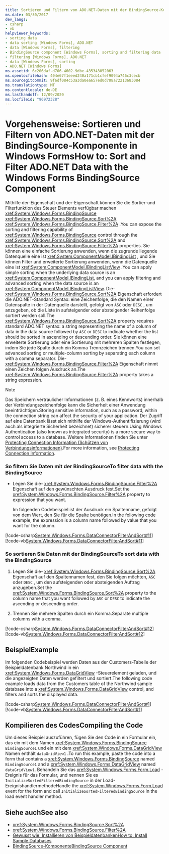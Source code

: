 ```yaml
---
title: Sortieren und Filtern von ADO.NET-Daten mit der BindingSource-Komponente
ms.date: 03/30/2017
dev_langs:
- csharp
- vb
helpviewer_keywords:
- sorting data
- data sorting [Windows Forms], ADO.NET
- data [Windows Forms], filtering
- BindingSource component [Windows Forms], sorting and filtering data
- filtering [Windows Forms], ADO.NET
- data [Windows Forms], sorting
- ADO.NET [Windows Forms]
ms.assetid: 6c206daf-d706-4602-9dbe-435343052063
ms.openlocfilehash: 404e67f1eeed240a171cb1cfef9094a746c3cecb
ms.sourcegitcommit: 9f6df084c53a3da0ea657ed0d708a72213683084
ms.translationtype: MT
ms.contentlocale: de-DE
ms.lasthandoff: 12/09/2020
ms.locfileid: "96972328"
---
```

# <a name="how-to-sort-and-filter-adonet-data-with-the-windows-forms-bindingsource-component"></a><span data-ttu-id="c5f67-102">Vorgehensweise: Sortieren und Filtern von ADO.NET-Daten mit der BindingSource-Komponente in Windows Forms</span><span class="sxs-lookup"><span data-stu-id="c5f67-102">How to: Sort and Filter ADO.NET Data with the Windows Forms BindingSource Component</span></span>

<span data-ttu-id="c5f67-103">Mithilfe der-Eigenschaft und der-Eigenschaft können Sie die Sortier-und Filterfunktion des Steuer Elements verfügbar machen <xref:System.Windows.Forms.BindingSource> <xref:System.Windows.Forms.BindingSource.Sort%2A> <xref:System.Windows.Forms.BindingSource.Filter%2A> .</span><span class="sxs-lookup"><span data-stu-id="c5f67-103">You can expose the sorting and filtering capability of <xref:System.Windows.Forms.BindingSource> control through the <xref:System.Windows.Forms.BindingSource.Sort%2A> and <xref:System.Windows.Forms.BindingSource.Filter%2A> properties.</span></span> <span data-ttu-id="c5f67-104">Sie können eine einfache Sortierung anwenden, wenn die zugrunde liegende Datenquelle eine ist <xref:System.ComponentModel.IBindingList> , und Sie können Filter und erweiterte Sortierung anwenden, wenn die Datenquelle eine ist <xref:System.ComponentModel.IBindingListView> .</span><span class="sxs-lookup"><span data-stu-id="c5f67-104">You can apply simple sorting when the underlying data source is an <xref:System.ComponentModel.IBindingList>, and you can apply filtering and advanced sorting when the data source is an <xref:System.ComponentModel.IBindingListView>.</span></span> <span data-ttu-id="c5f67-105">Die- <xref:System.Windows.Forms.BindingSource.Sort%2A> Eigenschaft erfordert die ADO.NET-Standard Syntax: eine Zeichenfolge, die den Namen einer Datenspalte in der Datenquelle darstellt, gefolgt von `ASC` oder `DESC` , um anzugeben, ob die Liste in aufsteigender oder absteigender Reihenfolge sortiert werden soll.</span><span class="sxs-lookup"><span data-stu-id="c5f67-105">The <xref:System.Windows.Forms.BindingSource.Sort%2A> property requires standard ADO.NET syntax: a string representing the name of a column of data in the data source followed by `ASC` or `DESC` to indicate whether the list should be sorted in ascending or descending order.</span></span> <span data-ttu-id="c5f67-106">Sie können eine erweiterte Sortierung oder eine Sortierung mit mehreren Spalten festlegen, indem Sie jede Spalte durch ein Komma Trennzeichen trennen.</span><span class="sxs-lookup"><span data-stu-id="c5f67-106">You can set advanced sorting or multiple-column sorting by separating each column with a comma separator.</span></span> <span data-ttu-id="c5f67-107">Die- <xref:System.Windows.Forms.BindingSource.Filter%2A> Eigenschaft nimmt einen Zeichen folgen Ausdruck an.</span><span class="sxs-lookup"><span data-stu-id="c5f67-107">The <xref:System.Windows.Forms.BindingSource.Filter%2A> property takes a string expression.</span></span>  
  
> [!NOTE]
> <span data-ttu-id="c5f67-108">Das Speichern vertraulicher Informationen (z. B. eines Kennworts) innerhalb der Verbindungszeichenfolge kann die Sicherheit einer Anwendung beeinträchtigen.</span><span class="sxs-lookup"><span data-stu-id="c5f67-108">Storing sensitive information, such as a password, within the connection string can affect the security of your application.</span></span> <span data-ttu-id="c5f67-109">Der Zugriff auf eine Datenbank lässt sich mithilfe der Windows-Authentifizierung (wird auch als integrierte Sicherheit bezeichnet) sicherer steuern.</span><span class="sxs-lookup"><span data-stu-id="c5f67-109">Using Windows Authentication (also known as integrated security) is a more secure way to control access to a database.</span></span> <span data-ttu-id="c5f67-110">Weitere Informationen finden Sie unter [Protecting Connection Information (Schützen von Verbindungsinformationen)](/dotnet/framework/data/adonet/protecting-connection-information).</span><span class="sxs-lookup"><span data-stu-id="c5f67-110">For more information, see [Protecting Connection Information](/dotnet/framework/data/adonet/protecting-connection-information).</span></span>  
  
### <a name="to-filter-data-with-the-bindingsource"></a><span data-ttu-id="c5f67-111">So filtern Sie Daten mit der BindingSource</span><span class="sxs-lookup"><span data-stu-id="c5f67-111">To filter data with the BindingSource</span></span>  
  
- <span data-ttu-id="c5f67-112">Legen Sie die- <xref:System.Windows.Forms.BindingSource.Filter%2A> Eigenschaft auf den gewünschten Ausdruck fest.</span><span class="sxs-lookup"><span data-stu-id="c5f67-112">Set the <xref:System.Windows.Forms.BindingSource.Filter%2A> property to expression that you want.</span></span>  
  
     <span data-ttu-id="c5f67-113">Im folgenden Codebeispiel ist der Ausdruck ein Spaltenname, gefolgt von dem Wert, den Sie für die Spalte benötigen.</span><span class="sxs-lookup"><span data-stu-id="c5f67-113">In the following code example, the expression is a column name followed by value that you want for the column.</span></span>  
  
 [!code-csharp[System.Windows.Forms.DataConnectorFilterAndSort#11](~/samples/snippets/csharp/VS_Snippets_Winforms/System.Windows.Forms.DataConnectorFilterAndSort/CS/form1.cs#11)]
 [!code-vb[System.Windows.Forms.DataConnectorFilterAndSort#11](~/samples/snippets/visualbasic/VS_Snippets_Winforms/System.Windows.Forms.DataConnectorFilterAndSort/VB/form1.vb#11)]  
  
### <a name="to-sort-data-with-the-bindingsource"></a><span data-ttu-id="c5f67-114">So sortieren Sie Daten mit der BindingSource</span><span class="sxs-lookup"><span data-stu-id="c5f67-114">To sort data with the BindingSource</span></span>  
  
1. <span data-ttu-id="c5f67-115">Legen Sie die- <xref:System.Windows.Forms.BindingSource.Sort%2A> Eigenschaft auf den Spaltennamen fest, den Sie folgen möchten, `ASC` oder `DESC` , um den aufsteigenden oder absteigenden Auftrag anzugeben.</span><span class="sxs-lookup"><span data-stu-id="c5f67-115">Set the <xref:System.Windows.Forms.BindingSource.Sort%2A> property to the column name that you want followed by `ASC` or `DESC` to indicate the ascending or descending order.</span></span>  
  
2. <span data-ttu-id="c5f67-116">Trennen Sie mehrere Spalten durch ein Komma.</span><span class="sxs-lookup"><span data-stu-id="c5f67-116">Separate multiple columns with a comma.</span></span>  
  
 [!code-csharp[System.Windows.Forms.DataConnectorFilterAndSort#12](~/samples/snippets/csharp/VS_Snippets_Winforms/System.Windows.Forms.DataConnectorFilterAndSort/CS/form1.cs#12)]
 [!code-vb[System.Windows.Forms.DataConnectorFilterAndSort#12](~/samples/snippets/visualbasic/VS_Snippets_Winforms/System.Windows.Forms.DataConnectorFilterAndSort/VB/form1.vb#12)]  
  
## <a name="example"></a><span data-ttu-id="c5f67-117">Beispiel</span><span class="sxs-lookup"><span data-stu-id="c5f67-117">Example</span></span>  

 <span data-ttu-id="c5f67-118">Im folgenden Codebeispiel werden Daten aus der Customers-Tabelle der Beispieldatenbank Northwind in ein <xref:System.Windows.Forms.DataGridView> -Steuerelement geladen, und die angezeigten Daten werden gefiltert und sortiert.</span><span class="sxs-lookup"><span data-stu-id="c5f67-118">The following code example loads data from the Customers table of the Northwind sample database into a <xref:System.Windows.Forms.DataGridView> control, and filters and sorts the displayed data.</span></span>  
  
 [!code-csharp[System.Windows.Forms.DataConnectorFilterAndSort#1](~/samples/snippets/csharp/VS_Snippets_Winforms/System.Windows.Forms.DataConnectorFilterAndSort/CS/form1.cs#1)]
 [!code-vb[System.Windows.Forms.DataConnectorFilterAndSort#1](~/samples/snippets/visualbasic/VS_Snippets_Winforms/System.Windows.Forms.DataConnectorFilterAndSort/VB/form1.vb#1)]  
  
## <a name="compiling-the-code"></a><span data-ttu-id="c5f67-119">Kompilieren des Codes</span><span class="sxs-lookup"><span data-stu-id="c5f67-119">Compiling the Code</span></span>  

 <span data-ttu-id="c5f67-120">Um dieses Beispiel auszuführen, fügen Sie den Code in ein Formular ein, das ein mit dem Namen <xref:System.Windows.Forms.BindingSource> `BindingSource1` und ein mit dem <xref:System.Windows.Forms.DataGridView> Namen enthält `dataGridView1` .</span><span class="sxs-lookup"><span data-stu-id="c5f67-120">To run this example, paste the code into a form that contains a <xref:System.Windows.Forms.BindingSource> named `BindingSource1` and a <xref:System.Windows.Forms.DataGridView> named `dataGridView1`.</span></span> <span data-ttu-id="c5f67-121">Behandeln Sie das <xref:System.Windows.Forms.Form.Load> -Ereignis für das Formular, und nennen Sie es `InitializeSortedFilteredBindingSource` in der Load-Ereignishandlermethode</span><span class="sxs-lookup"><span data-stu-id="c5f67-121">Handle the <xref:System.Windows.Forms.Form.Load> event for the form and call `InitializeSortedFilteredBindingSource` in the load event handler method.</span></span>  
  
## <a name="see-also"></a><span data-ttu-id="c5f67-122">Siehe auch</span><span class="sxs-lookup"><span data-stu-id="c5f67-122">See also</span></span>

- <xref:System.Windows.Forms.BindingSource.Sort%2A>
- <xref:System.Windows.Forms.BindingSource.Filter%2A>
- <span data-ttu-id="c5f67-123">[Gewusst wie: Installieren von Beispieldatenbanken](/previous-versions/visualstudio/visual-studio-2013/8b6y4c7s(v=vs.120))</span><span class="sxs-lookup"><span data-stu-id="c5f67-123">[How to: Install Sample Databases](/previous-versions/visualstudio/visual-studio-2013/8b6y4c7s(v=vs.120))</span></span>
- [<span data-ttu-id="c5f67-124">BindingSource-Komponente</span><span class="sxs-lookup"><span data-stu-id="c5f67-124">BindingSource Component</span></span>](bindingsource-component.md)
